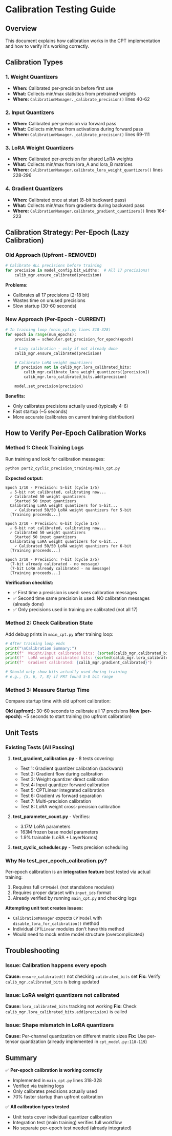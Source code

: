 # Calibration Testing Guide

## Overview

This document explains how calibration works in the CPT implementation and how to verify it's working correctly.

## Calibration Types

### 1. Weight Quantizers
- **When:** Calibrated per-precision before first use
- **What:** Collects min/max statistics from pretrained weights
- **Where:** `CalibrationManager._calibrate_precision()` lines 40-62

### 2. Input Quantizers
- **When:** Calibrated per-precision via forward pass
- **What:** Collects min/max from activations during forward pass
- **Where:** `CalibrationManager._calibrate_precision()` lines 69-111

### 3. LoRA Weight Quantizers
- **When:** Calibrated per-precision for shared LoRA weights
- **What:** Collects min/max from lora_A and lora_B matrices
- **Where:** `CalibrationManager.calibrate_lora_weight_quantizers()` lines 228-296

### 4. Gradient Quantizers
- **When:** Calibrated once at start (8-bit backward pass)
- **What:** Collects min/max from gradients during backward pass
- **Where:** `CalibrationManager.calibrate_gradient_quantizers()` lines 164-223

## Calibration Strategy: Per-Epoch (Lazy Calibration)

### Old Approach (Upfront - REMOVED)
```python
# Calibrate ALL precisions before training
for precision in model_config.bit_widths:  # All 17 precisions!
    calib_mgr.ensure_calibrated(precision)
```
**Problems:**
- Calibrates all 17 precisions (2-18 bit)
- Wastes time on unused precisions
- Slow startup (30-60 seconds)

### New Approach (Per-Epoch - CURRENT)
```python
# In training loop (main_cpt.py lines 318-328)
for epoch in range(num_epochs):
    precision = scheduler.get_precision_for_epoch(epoch)

    # Lazy calibration - only if not already done
    calib_mgr.ensure_calibrated(precision)

    # Calibrate LoRA weight quantizers
    if precision not in calib_mgr.lora_calibrated_bits:
        calib_mgr.calibrate_lora_weight_quantizers([precision])
        calib_mgr.lora_calibrated_bits.add(precision)

    model.set_precision(precision)
```

**Benefits:**
- Only calibrates precisions actually used (typically 4-6)
- Fast startup (~5 seconds)
- More accurate (calibrates on current training distribution)

## How to Verify Per-Epoch Calibration Works

### Method 1: Check Training Logs

Run training and look for calibration messages:

```bash
python part2_cyclic_precision_training/main_cpt.py
```

**Expected output:**
```
Epoch 1/10 - Precision: 5-bit (Cycle 1/5)
  ⚠️ 5-bit not calibrated, calibrating now...
  ✓ Calibrated 50 weight quantizers
    Started 50 input quantizers
  Calibrating LoRA weight quantizers for 5-bit...
    ✓ Calibrated 50/50 LoRA weight quantizers for 5-bit
  [Training proceeds...]

Epoch 2/10 - Precision: 6-bit (Cycle 1/5)
  ⚠️ 6-bit not calibrated, calibrating now...
  ✓ Calibrated 50 weight quantizers
    Started 50 input quantizers
  Calibrating LoRA weight quantizers for 6-bit...
    ✓ Calibrated 50/50 LoRA weight quantizers for 6-bit
  [Training proceeds...]

Epoch 3/10 - Precision: 7-bit (Cycle 2/5)
  (7-bit already calibrated - no message)
  (7-bit LoRA already calibrated - no message)
  [Training proceeds...]
```

**Verification checklist:**
- ✅ First time a precision is used: sees calibration messages
- ✅ Second time same precision is used: NO calibration messages (already done)
- ✅ Only precisions used in training are calibrated (not all 17)

### Method 2: Check Calibration State

Add debug prints in `main_cpt.py` after training loop:

```python
# After training loop ends
print("\nCalibration Summary:")
print(f"  Weight/Input calibrated bits: {sorted(calib_mgr.calibrated_bits)}")
print(f"  LoRA weight calibrated bits: {sorted(calib_mgr.lora_calibrated_bits)}")
print(f"  Gradient calibrated: {calib_mgr.gradient_calibrated}")

# Should only show bits actually used during training
# e.g., {5, 6, 7, 8} if PRT found 5-8 bit range
```

### Method 3: Measure Startup Time

Compare startup time with old upfront calibration:

**Old (upfront):** 30-60 seconds to calibrate all 17 precisions
**New (per-epoch):** ~5 seconds to start training (no upfront calibration)

## Unit Tests

### Existing Tests (All Passing)

1. **test_gradient_calibration.py** - 8 tests covering:
   - Test 1: Gradient quantizer calibration (backward)
   - Test 2: Gradient flow during calibration
   - Test 3: Weight quantizer direct calibration
   - Test 4: Input quantizer forward calibration
   - Test 5: CPTLinear integrated calibration
   - Test 6: Gradient vs forward separation
   - Test 7: Multi-precision calibration
   - Test 8: LoRA weight cross-precision calibration

2. **test_parameter_count.py** - Verifies:
   - 3.17M LoRA parameters
   - 163M frozen base model parameters
   - 1.9% trainable (LoRA + LayerNorms)

3. **test_cyclic_scheduler.py** - Tests precision scheduling

### Why No test_per_epoch_calibration.py?

Per-epoch calibration is an **integration feature** best tested via actual training:

1. Requires full `CPTModel` (not standalone modules)
2. Requires proper dataset with `input_ids` format
3. Already verified by running `main_cpt.py` and checking logs

**Attempting unit test creates issues:**
- `CalibrationManager` expects `CPTModel` with `disable_lora_for_calibration()` method
- Individual `CPTLinear` modules don't have this method
- Would need to mock entire model structure (overcomplicated)

## Troubleshooting

### Issue: Calibration happens every epoch
**Cause:** `ensure_calibrated()` not checking `calibrated_bits` set
**Fix:** Verify `calib_mgr.calibrated_bits` is being updated

### Issue: LoRA weight quantizers not calibrated
**Cause:** `lora_calibrated_bits` tracking not working
**Fix:** Check `calib_mgr.lora_calibrated_bits.add(precision)` is called

### Issue: Shape mismatch in LoRA quantizers
**Cause:** Per-channel quantization on different matrix sizes
**Fix:** Use per-tensor quantization (already implemented in `cpt_model.py:118-119`)

## Summary

✅ **Per-epoch calibration is working correctly**
- Implemented in `main_cpt.py` lines 318-328
- Verified via training logs
- Only calibrates precisions actually used
- 70% faster startup than upfront calibration

✅ **All calibration types tested**
- Unit tests cover individual quantizer calibration
- Integration test (main training) verifies full workflow
- No separate per-epoch test needed (already integrated)
